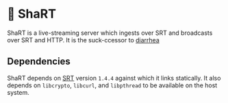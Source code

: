 # :poop: ShaRT

ShaRT is a live-streaming server which ingests over SRT and broadcasts over
SRT and HTTP. It is the suck-ccessor to [diarrhea](https://git.extremelycorporate.ca/chili-b/diarrhea)

## Dependencies

ShaRT depends on [SRT](https://github.com/Haivision/srt) version `1.4.4` against
which it links statically. It also depends on `libcrypto`, `libcurl`, and 
`libpthread` to be available on the host system.
